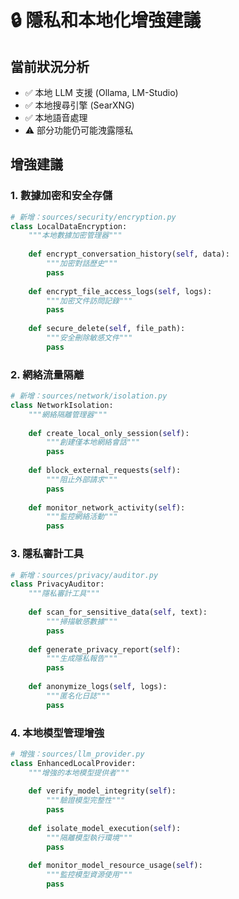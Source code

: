 # 🔒 隱私和本地化增強建議

## 當前狀況分析
- ✅ 本地 LLM 支援 (Ollama, LM-Studio)
- ✅ 本地搜尋引擎 (SearXNG)
- ✅ 本地語音處理
- ⚠️ 部分功能仍可能洩露隱私

## 增強建議

### 1. 數據加密和安全存儲
```python
# 新增：sources/security/encryption.py
class LocalDataEncryption:
    """本地數據加密管理器"""
    
    def encrypt_conversation_history(self, data):
        """加密對話歷史"""
        pass
    
    def encrypt_file_access_logs(self, logs):
        """加密文件訪問記錄"""
        pass
    
    def secure_delete(self, file_path):
        """安全刪除敏感文件"""
        pass
```

### 2. 網絡流量隔離
```python
# 新增：sources/network/isolation.py
class NetworkIsolation:
    """網絡隔離管理器"""
    
    def create_local_only_session(self):
        """創建僅本地網絡會話"""
        pass
    
    def block_external_requests(self):
        """阻止外部請求"""
        pass
    
    def monitor_network_activity(self):
        """監控網絡活動"""
        pass
```

### 3. 隱私審計工具
```python
# 新增：sources/privacy/auditor.py
class PrivacyAuditor:
    """隱私審計工具"""
    
    def scan_for_sensitive_data(self, text):
        """掃描敏感數據"""
        pass
    
    def generate_privacy_report(self):
        """生成隱私報告"""
        pass
    
    def anonymize_logs(self, logs):
        """匿名化日誌"""
        pass
```

### 4. 本地模型管理增強
```python
# 增強：sources/llm_provider.py
class EnhancedLocalProvider:
    """增強的本地模型提供者"""
    
    def verify_model_integrity(self):
        """驗證模型完整性"""
        pass
    
    def isolate_model_execution(self):
        """隔離模型執行環境"""
        pass
    
    def monitor_model_resource_usage(self):
        """監控模型資源使用"""
        pass
```
